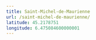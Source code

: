 ```yaml
---
title: Saint-Michel-de-Maurienne
url: /saint-michel-de-maurienne/
latitude: 45.2178751
longitude: 6.475084600000001
---
```

